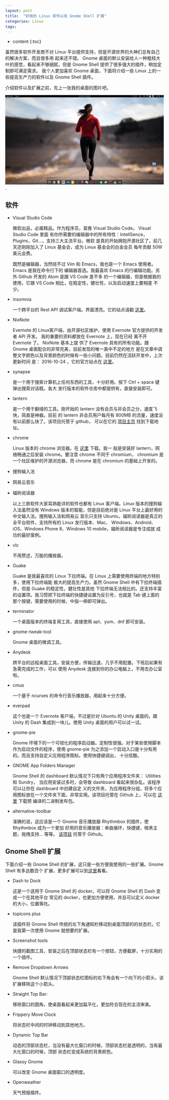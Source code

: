 ```yaml
---
layout: post
title:  "好用的 Linux 软件以及 Gnome Shell 扩展"
categories: Linux
tags:  
---
```


* content
{:toc}

虽然很多软件开发商不对 Linux 平台提供支持，但是开源世界的大神们总有自己的解决方案，而且很多用
起来还不错。 Gnome 桌面的默认安装给人一种粗枝大叶的感觉，看起来不够细腻，但是 Gnome Shell 
提供了很多强大的插件，稍加定制即可满足需求。 我个人更加喜欢 Gnome 桌面，下面将介绍一些 Linux 
上的一些提高生产力的软件以及 Gnome Shell 插件。



介绍软件以及扩展之前，先上一张我的桌面的图片吧。 

![](/asserts/images/linux/desktop.png).

软件
---

+ Visual Studio Code

    微软出品，必属精品。作为程序员，首推 Visual Studio Code。 Visual Studio Code 里面
    有你所需要的编辑器中的所有特性：IntellSence，Plugins，Git...，支持三大主流平台。微软
    是真的开始拥抱开源社区了，前几天还刚刚加入了 Linux 基金会，成为 Linux 基金会的白金会员
    每年贡献 50W 美元会费。

    既然是编辑器，当然绕不过 Vim 和 Emacs，我也是一个 Emacs 使用者。Emacs 是我在命令行下的
    编辑器首选。我最喜欢 Emacs 的行编辑功能。另外 Github 开发的 Atom 是跟 VS Code 差不多
    的一个编辑器，但是根据我的使用，它跟 VS Code 相比，在稳定性，健壮性，以及启动速度上要相差
    不少。

+ insomnia

    一个跨平台的 Rest API 调试客户端。界面漂亮。它的站点请戳
    [这里](https://insomnia.rest/)。

+ NixNote

    Evernote 的 Linux客户端，由开源社区维护，使用 Evernote 官方提供的开发者 API 开发。
    我的重要的资料都放在 Evernote 上，现在已经 离不开 Evernote 了。 NixNote 基本上提
    供了 Evernote 具有的所有功能。跟 Gnome 桌面配合的非常完美，目前发现的唯一美中不足的地方
    是在文章中调整文字颜色以及背景颜色的时候有一些小问题。目前仍然在活跃开发中，上次更新时间
    是： 2016-10-24 ，它的官方站点在
    [这里](https://sourceforge.net/projects/nevernote/)。

+ synapse

    是一个用于搜索计算机上任何东西的工具，十分好用。按下 Ctrl + space 键弹出搜索对话框。各大
    发行版本的软件仓库中都提供有，直接安装即可。

+ lantern

    是一个用于翻墙的工具。刚开始的 lantern 没有会员与非会员之分，速度飞快，简直是神器。目前
    的 lantern 非会员用户每月有 800MB 的流量，速度没有以前那么快了。该项目托管于 github，
    可以在它的 [项目主页](https://github.com/getlantern/lantern) 找到下载地址。

+ chrome

    Linux 版本的 chrome 浏览器。在 [这里](https://www.google.com/chrome/) 下载。我一
    般是安装好 lantern，网络畅通之后安装 chrome。要注意 chrome 不同于 chromium，
    chromium 是一个社区维护的开源浏览器，而 chrome 是在 chromium 的基础上开发的。

+ 搜狗输入法
+ 网易云音乐
+ 福昕阅读器

    以上三款软件大家耳熟能详的软件也都有 Linux 客户端。Linux 版本的搜狗输入法虽然没有 
    Windows 版本的智能，但是目前绝对是 Linux 平台上最好用的中文输入法。搜狗输入法和网易云
    音乐只支持 Ubuntu，福昕阅读器是真正的全平台软件，支持所有的 Linux 发行版本、Mac、
    Windows、Android、iOS、Windows Phone 8、Windows 10 mobile，福昕阅读器是专注成就
    成功的最好案例。

+ vlc

    不用赘述，万能的播放器。

+ Guake

    Guake 是我最喜欢的 Linux 下拉终端。在 Linux 上需要使用终端的地方特别多，使用下拉终端能
    极大的提高生产力。虽然 Gnome Shell 中有下拉终端插件，但是 Guake 的稳定性，健壮性是其他
    下拉终端无法相比的。还支持丰富的设置项。我习惯把下拉终端的快捷键设置为反引号，也就是 Tab
    键上面的那个按键，需要使用的时候，中指一伸即可弹出。

+ terminator

    一个桌面版本的终端复用工具，直接使用 apt、yum、dnf 即可安装。

+ gnome-tweak-tool

    Gnome 桌面的微调工具。

+ Anydesk

    跨平台的远程桌面工具。安装方便，传输迅速，几乎不用配置。下班后如果有急需完成的工作，可以
    使用 Anydesk 连接到你的办公电脑上，不用去办公室啦。

+ cmus

    一个基于 ncurses 的命令行音乐播放器，用起来十分方便。

+ everpad

    这个也是一个 Evernote 客户端，不过是针对 Ubuntu 的 Unity 桌面的。跟 Unity 的 Dash
    集成到一块儿。使用 Unity 桌面的用户可以试一试。

+ gnome-pie

    Gnome 环境下的一个可视化的程序启动器。定制性很强。对于某些使用脚本作为启动文件的程序，使用
    gnome-pie 为之添加一个启动入口是十分有用的。而且支持自定义应用程序图标。使用快捷键调出，
    十分炫酷。

+ GNOME App Folders Manager

    Gnome Shell 的 dashboard 默认情况下只有两个应用程序文件夹： Utilities 和 Sundry，
    当应用安装过多时，会导致 dashboard 看起来很杂乱。该程序可以让你在 dashboard 中创建自定
    义的文件夹，为应用程序分组，将多个应用图标放在一个文件夹下面，非常实用。该项目托管在
    Github 上，可以在
    [这里](https://github.com/muflone/gnome-appfolders-manager/releases) 下载预
    编译的二进制发布包。

+ alternative-toolbar

    准确的说，这应该是一个 Gnome 音乐播放器 Rhythmbox 的插件，使 Rhythmbox 成为一个更加
    好用的音乐播放器：单曲循环，快捷键，暗黑主题，拖拽支持... 等等。
    [该项目](https://github.com/fossfreedom/alternative-toolbar) 托管于 Github。

Gnome Shell 扩展
---
下面介绍一些 Gnome Shell 的扩展，这只是一些方便我使用的一些扩展。Gnome Shell 有多达数百个
扩展，更多扩展可以到[这里](https://extensions.gnome.org/#)看看。

+ Dash to Dock

    这是一个适用于 Gnome Shell 的 docker。可以将 Gnome Shell 的 Dash 变成一个在其他平台
    常见的 docker，也更加方便使用，并且可以定义 docker 的大小，位置等扥。

+ topicons plus

    该插件将 Gnome Shell 传统的左下角通知栏移动到桌面顶部的的状态栏。它是我第一次使用 Gnome
    就想要的扩展。

+ Screenshot tools

    快捷的截图工具，安装之后在顶部状态栏有一个按钮，方便截屏，十分实用的一个插件。

+ Remove Dropdown Arrows

    Gnome Shell 默认情况下顶部状态栏图标的右下角会有一个向下的小箭头，该扩展移除这个小箭头。
+ Straight Top Bar:

    移除窗口的圆角，使桌面看起来更加扁平化，更加符合现在的主流审美。

+ Frippery Move Clock

    将状态栏中间的时钟移动到其他地方。

+ Dynamic Top Bar

    动态的顶部状态栏，当没有最大化窗口的时候，顶部状态栏是透明的，当有最大化窗口的时候，顶部
    状态栏变成系统的背景颜色。

+ Glassy Gnome

    可以改变 Gnome 桌面窗口的透明度。

+ Openweather

    天气预报插件。
